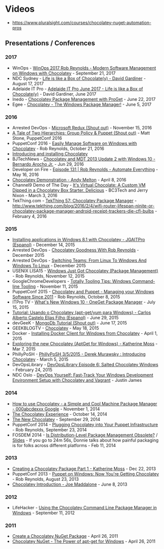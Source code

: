 # Videos

* https://www.pluralsight.com/courses/chocolatey-nuget-automation-pros

## Presentations / Conferences
### 2017

* WinOps - [WinOps 2017 Rob Reynolds - Modern Software Management on Windows with Chocolatey](https://www.youtube.com/watch?v=UGI_J_nfwj4) - September 21, 2017
* NDC Sydney - [Life is like a Box of Chocolate(y) - David Gardiner](https://www.youtube.com/watch?v=sq2mqeIG2I4) - August 17, 2017
* Adelaide IT Pro - [Adelaide IT Pro June 2017 - Life is like a Box of Chocolate(y)](https://www.youtube.com/watch?v=oXutSXVciHs) - David Gardiner, June 2017
* Inedo - [Chocolatey Package Management with ProGet](https://www.youtube.com/watch?v=BcTYGf7sQ8Q) - June 22, 2017
* Egee - [Chocolatey - The Windows Package Manager!](https://www.youtube.com/watch?v=eXMTb3qetT0) - June 5, 2017

### 2016

* Arrested DevOps - [Microsoft Redux (Shout out)](https://youtu.be/rsnxc1l3Fz8?t=7m29s) - November 15, 2016
* [A Tale of Two Hierarchies: Group Policy & Puppet (Shout out)](https://youtu.be/mNW9pDZT-8c?t=33m1s) - Matt Stone, PuppetConf 2016
* PuppetConf 2016 - [Easily Manage Software on Windows with Chocolatey](https://www.youtube.com/watch?v=K5jq35wezHI) - Rob Reynolds, October 21, 2016
* [Introducing and installing Chocolatey](https://www.youtube.com/watch?v=6GGTcUbhc3o)
* BJTechNews - [Chocolatey and MDT 2013 Update 2 with Windows 10 - Bernardo Arocho Jr.](https://www.youtube.com/watch?v=1OrpZpeEmL0) - Jun 29, 2016
* Developer on Fire - [Episode 131 | Rob Reynolds - Automate Everything](http://developeronfire.com/episode-131-rob-reynolds-automate-everything) - May 16, 2016
* [Chocolatey Demonstration - Andy Melton](https://www.youtube.com/watch?v=HlnTZF3H1Ac) - April 8, 2016
* Channel9 Demo of The Day - [It's Virtual Chocolate: A Custom VM Dipped in a Chocolatey Box Starter. Delicious](https://channel9.msdn.com/Shows/demooftheday/chocovm) - BC3Tech and Jerry Nixon - March 3, 2016
* TekThing.com - [TekThing 57: Chocolatey Package Manager](https://youtu.be/lqOIop83ms8?t=14m34s) - http://www.tekthing.com/blog/2016/2/4/wifi-router-lifespan-ninite-or-chocolatey-package-manager-android-receipt-trackers-die-cfl-bulbs - February 4, 2016

### 2015

* [Installing applications in Windows 8.1 with Chocolatey - JGAITPro (Espanol)](https://www.youtube.com/watch?v=aid3ptjLlIk) - December 14, 2015
* Arrested DevOps - [Chocolatey Goodness With Rob Reynolds](https://www.arresteddevops.com/chocolatey/) - December 2015
* Arrested DevOps - [Switching Teams: From Linux To Windows And Windows To Linux](https://www.arresteddevops.com/os-switching/) - December 2015
* USENIX LISA15 - [Windows Just Got Chocolatey (Package Management)](http://usenix.org/conference/lisa15/conference-program/presentation/reynolds) - Rob Reynolds, November 12, 2015
* GoogleChromeDevelopers - [Totally Tooling Tips: Windows Command-line Tooling](https://www.youtube.com/watch?v=msCUKTdBzg4&t=4m19s) - November 11, 2015
* PuppetConf 2015 - [Chocolatey and Puppet - Managing your Windows Software Since 2011](https://www.youtube.com/watch?v=NNM2H4GsWYA) - Rob Reynolds, October 8, 2015
* ITPro TV - [What's New Windows 10 - OneGet Package Manager](https://www.youtube.com/watch?v=yDkjf8EOU2Q) - July 15, 2015
* [Tutorial: Usando o Chocolatey (apt-get/yum para Windows) - Carlos Alberto Castelo Elias Filho (Espanol)](https://www.youtube.com/watch?v=OWgADNDHJzg) - June 29, 2015
* devGeeK - [MongoDb Tutorial (Shout out)](https://www.youtube.com/watch?v=W-WihPoEbR4&feature=youtu.be&t=48m45s) - June 17, 2015
* GEEKBLOGTV - [Chocolatey](https://www.youtube.com/watch?v=nH6jRB5kigc) - May 18, 2015
* Docker - [Installing Docker Client for Windows from Chocolatey](https://www.youtube.com/watch?v=l026hqjhLRU) - April 1, 2015
* [Exploring the new Chocolatey (AptGet for Windows) - Katherine Moss](https://www.youtube.com/watch?v=kbDPMaEkqZY) - Mar 7, 2015
* PhillyPoSH - [PhillyPoSH 3/5/2015 - Derek Murawsky : Introducing Chocolatey](https://www.youtube.com/watch?v=LqyHyoa_F1c) - March 5, 2015
* DevOpsLibrary - [DevOpsLibrary Episode 6: Salted Chocolatey Windows](https://www.youtube.com/watch?v=WYxXUQCTVWw) - February 24, 2015
* NDC Oslo - [DevOps Yourself: Fast-Track Your Windows Development Environment Setup with Chocolatey and Vagrant](https://vimeo.com/131640721) - Justin James

### 2014
* [How to use Chocolatey - a Simple and Cool Machine Package Manager - 000abcdexxx Google](https://www.youtube.com/watch?v=nh3lPZssp7s) - November 1, 2014
* [The Chocolatey Experience](https://vimeo.com/108866814) - October 14, 2014
* [The New Chocolatey](https://www.youtube.com/watch?v=sm_U53sxt2c) - September 29, 2014
* PuppetConf 2014 - [Plugging Chocolatey into Your Puppet Infrastructure](https://www.youtube.com/watch?v=cZl_wKSciVk) - Rob Reynolds, September 23, 2014
* FOSDEM 2014 - [Is Distribution-Level Package Management Obsolete?](https://www.youtube.com/watch?v=FENKd8NT9cY&t=28m19s) / [Slides](http://www.slideshare.net/dberkholz/is-distributionlevel-package-management-obsolete/18) - If you go to 24m 56s, Donnie talks about how painful packaging is for folks across different platforms - Feb 11, 2014

### 2013
* [Creating a Chocolatey Package Part 1 - Katherine Moss](https://www.youtube.com/watch?v=lLJA_OW0LlY) - Dec 22, 2013
* PuppetConf 2013 - [Puppet on Windows: Now You're Getting Chocolatey](https://www.youtube.com/watch?v=Im30wziOrBs) - Rob Reynolds, August 23, 2013
* [Chocolatey Introduction - Joe Maddalone](https://www.youtube.com/watch?v=yBk9DuAHNuc) - June 8, 2013

### 2012
* LifeHacker - [Using the Chocolatey Command Line Package Manager in Windows](https://www.youtube.com/watch?v=ArwT8DtK7Cc) - September 11, 2012

### 2011
* [Create a Chocolatey NuGet Package](https://www.youtube.com/watch?v=Wt_unjS_SUo) - April 26, 2011
* [Chocolatey NuGet - The Power of apt-get for Windows](https://www.youtube.com/watch?v=N-hWOUL8roU) - April 26, 2011
